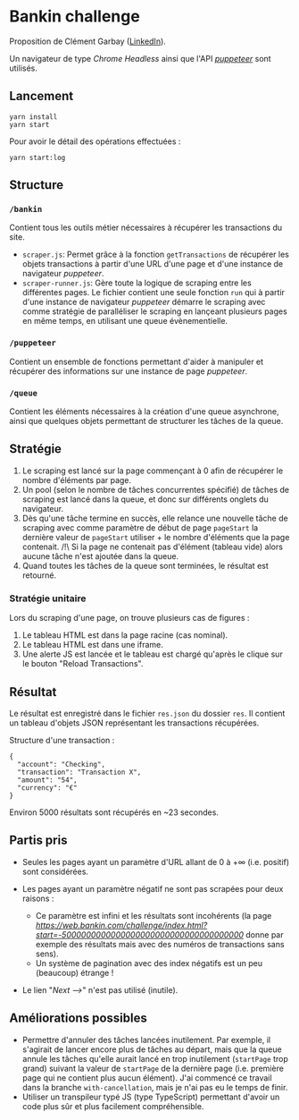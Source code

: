 # Bankin challenge

Proposition de Clément Garbay ([LinkedIn](https://www.linkedin.com/in/clementgarbay/)).

Un navigateur de type _Chrome Headless_ ainsi que l'API [_puppeteer_](https://github.com/GoogleChrome/puppeteer) sont utilisés.

## Lancement

```
yarn install
yarn start
```

Pour avoir le détail des opérations effectuées :

```
yarn start:log
```

## Structure

### `/bankin`

Contient tous les outils métier nécessaires à récupérer les transactions du site.

* `scraper.js`: Permet grâce à la fonction `getTransactions` de récupérer les objets transactions à partir d'une URL d'une page et d'une instance de navigateur _puppeteer_.
* `scraper-runner.js`: Gère toute la logique de scraping entre les différentes pages. Le fichier contient une seule fonction `run` qui à partir d'une instance de navigateur _puppeteer_ démarre le scraping avec comme stratégie de paralléliser le scraping en lançeant plusieurs pages en même temps, en utilisant une queue évènementielle.

### `/puppeteer`

Contient un ensemble de fonctions permettant d'aider à manipuler et récupérer des informations sur une instance de page _puppeteer_.

### `/queue`

Contient les éléments nécessaires à la création d'une queue asynchrone, ainsi que quelques objets permettant de structurer les tâches de la queue.

## Stratégie

1. Le scraping est lancé sur la page commençant à 0 afin de récupérer le nombre d'éléments par page.
2. Un pool (selon le nombre de tâches concurrentes spécifié) de tâches de scraping est lancé dans la queue, et donc sur différents onglets du navigateur.
3. Dès qu'une tâche termine en succès, elle relance une nouvelle tâche de scraping avec comme paramètre de début de page `pageStart` la dernière valeur de `pageStart` utiliser + le nombre d'éléments que la page contenait. /!\ Si la page ne contenait pas d'élément (tableau vide) alors aucune tâche n'est ajoutée dans la queue.
4. Quand toutes les tâches de la queue sont terminées, le résultat est retourné.

### Stratégie unitaire

Lors du scraping d'une page, on trouve plusieurs cas de figures :

1. Le tableau HTML est dans la page racine (cas nominal).
2. Le tableau HTML est dans une iframe.
3. Une alerte JS est lancée et le tableau est chargé qu'après le clique sur le bouton "Reload Transactions".

## Résultat

Le résultat est enregistré dans le fichier `res.json` du dossier `res`. Il contient un tableau d'objets JSON représentant les transactions récupérées.

Structure d'une transaction :

```
{
  "account": "Checking",
  "transaction": "Transaction X",
  "amount": "54",
  "currency": "€"
}
```

Environ 5000 résultats sont récupérés en ~23 secondes.

## Partis pris

* Seules les pages ayant un paramètre d'URL allant de 0 à +∞ (i.e. positif) sont considérées.

* Les pages ayant un paramètre négatif ne sont pas scrapées pour deux raisons :
  * Ce paramètre est infini et les résultats sont incohérents (la page _https://web.bankin.com/challenge/index.html?start=-5000000000000000000000000000000000000_ donne par exemple des résultats mais avec des numéros de transactions sans sens).
  * Un système de pagination avec des index négatifs est un peu (beaucoup) étrange !
* Le lien "_Next -->_" n'est pas utilisé (inutile).

## Améliorations possibles

* Permettre d'annuler des tâches lancées inutilement. Par exemple, il s'agirait de lancer encore plus de tâches au départ, mais que la queue annule les tâches qu'elle aurait lancé en trop inutilement (`startPage` trop grand) suivant la valeur de `startPage` de la dernière page (i.e. première page qui ne contient plus aucun élément). J'ai commencé ce travail dans la branche `with-cancellation`, mais je n'ai pas eu le temps de finir.
* Utiliser un transpileur typé JS (type TypeScript) permettant d'avoir un code plus sûr et plus facilement compréhensible.
